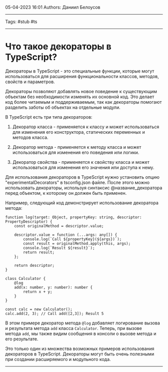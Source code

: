 05-04-2023
16:01
Authors: Даниил Белоусов
***
Tags: #stub #ts
***
# Что такое декораторы в TypeScript?

Декораторы в TypeScript - это специальные функции, которые могут использоваться для расширения функциональности классов, методов, свойств и параметров.

Декораторы позволяют добавлять новое поведение к существующим объектам без необходимости изменять их основной код. Это делает код более читаемым и поддерживаемым, так как декораторы помогают разделить заботы об объектах на отдельные модули.

В TypeScript есть три типа декораторов:

1.  Декоратор класса - применяется к классу и может использоваться для изменения его конструктора, статических переменных и методов класса.
    
2.  Декоратор метода - применяется к методу класса и может использоваться для изменения его поведения или логики.
    
3.  Декоратор свойства - применяется к свойству класса и может использоваться для изменения его значения или доступа к нему.
    

Для использования декораторов в TypeScript нужно установить опцию "experimentalDecorators" в tsconfig.json файле. После этого можно использовать декораторы, используя синтаксис @название_декоратора перед объектом, к которому он должен быть применен.

Например, следующий код демонстрирует использование декоратора метода:

```
function log(target: Object, propertyKey: string, descriptor: PropertyDescriptor) {
    const originalMethod = descriptor.value;

    descriptor.value = function (...args: any[]) {
        console.log(`Call ${propertyKey}(${args})`);
        const result = originalMethod.apply(this, args);
        console.log(`Result ${result}`);
        return result;
    };

    return descriptor;
}

class Calculator {
    @log
    add(x: number, y: number): number {
        return x + y;
    }
}

const calc = new Calculator();
calc.add(2, 3); // Call add([2,3]); Result 5
```

В этом примере декоратор метода `@log` добавляет логирование вызова и результата метода `add` класса `Calculator`. Теперь, при вызове метода `add`, мы также видим сообщения в консоли о вызове метода и его результате.

Это только один из множества возможных примеров использования декораторов в TypeScript. Декораторы могут быть очень полезными при создании расширяемого и модульного кода.

***


